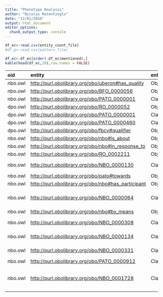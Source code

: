 ```yaml
---
title: "Phenotype Analysis"
author: "Nicolas Matentzoglu"
date: "12/01/2018"
output: html_document
editor_options:
  chunk_output_type: console
---
```





```r
df_ec<-read.csv(entity_count_file)
#df_p<-read.csv(pattern_file)

df_ec<-df_ec[order(-df_ec$mentioned),]
kable(head(df_ec,20),row.names = FALSE)
```



|oid     |entity                                             |entity_class   |entity_label                               | mentioned|X  |
|:-------|:--------------------------------------------------|:--------------|:------------------------------------------|---------:|:--|
|nbo.owl |http://purl.obolibrary.org/obo/uberon#has_quality  |ObjectProperty |has_quality                                |        77|NA |
|nbo.owl |http://purl.obolibrary.org/obo/BFO_0000056         |ObjectProperty |BFO_0000056                                |        73|NA |
|nbo.owl |http://purl.obolibrary.org/obo/PATO_0000001        |Class          |quality                                    |        47|NA |
|dpo.owl |http://purl.obolibrary.org/obo/RO_0000052          |ObjectProperty |inheres_in                                 |        22|NA |
|dpo.owl |http://purl.obolibrary.org/obo/PATO_0000001        |Class          |quality                                    |        21|NA |
|dpo.owl |http://purl.obolibrary.org/obo/PATO_0000460        |Class          |abnormal                                   |        21|NA |
|dpo.owl |http://purl.obolibrary.org/obo/fbcv#qualifier      |ObjectProperty |qualifier                                  |        21|NA |
|nbo.owl |http://purl.obolibrary.org/obo/nbo#is_about        |ObjectProperty |is_about                                   |        21|NA |
|nbo.owl |http://purl.obolibrary.org/obo/nbo#in_response_to  |ObjectProperty |in_response_to                             |        20|NA |
|nbo.owl |http://purl.obolibrary.org/obo/RO_0002211          |ObjectProperty |regulates                                  |        19|NA |
|nbo.owl |http://purl.obolibrary.org/obo/NBO_0000130         |Class          |liquid consumption                         |        14|NA |
|nbo.owl |http://purl.obolibrary.org/obo/pato#towards        |ObjectProperty |towards                                    |        13|NA |
|nbo.owl |http://purl.obolibrary.org/obo/nbo#has_participant |ObjectProperty |has_participant                            |        12|NA |
|nbo.owl |http://purl.obolibrary.org/obo/NBO_0000064         |Class          |regulation of drinking behavior            |        10|NA |
|nbo.owl |http://purl.obolibrary.org/obo/nbo#by_means        |ObjectProperty |by_means                                   |         8|NA |
|nbo.owl |http://purl.obolibrary.org/obo/NBO_0000308         |Class          |sensation behavior                         |         6|NA |
|nbo.owl |http://purl.obolibrary.org/obo/NBO_0000134         |Class          |food consumption                           |         5|NA |
|nbo.owl |http://purl.obolibrary.org/obo/NBO_0000331         |Class          |nociceptive behavior                       |         5|NA |
|nbo.owl |http://purl.obolibrary.org/obo/PATO_0000912        |Class          |increased rate                             |         5|NA |
|nbo.owl |http://purl.obolibrary.org/obo/NBO_0001728         |Class          |behavioral response to addictive substance |         5|NA |
